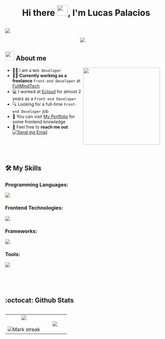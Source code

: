 

<!--h1 without bottom border-->

<div id="user-content-toc">
  <ul align="center">
    <summary><h1 style="display: inline-block">Hi there <img src="https://media.giphy.com/media/hvRJCLFzcasrR4ia7z/giphy.gif" width="35">, I'm Lucas Palacios</h1></summary>
  </ul>
</div>

<!--horizontal divider(gradiant)-->
<img src="https://user-images.githubusercontent.com/73097560/115834477-dbab4500-a447-11eb-908a-139a6edaec5c.gif">

<p align="center">
  <a href="https://github.com/DenverCoder1/readme-typing-svg"><img src="https://readme-typing-svg.herokuapp.com?font=Time+New+Roman&color=%2336BCF7&size=25&center=true&vCenter=true&width=600&height=100&lines=Welcome+to+my+Github;Frontend+Developer"></a>
</p> 

<!--About Me-->

## <picture><img src = "https://github.com/7oSkaaa/7oSkaaa/blob/main/Images/about_me.gif?raw=true" width = 30px></picture> About me

<picture> <img align="right" src="https://github.com/7oSkaaa/7oSkaaa/blob/main/Images/Right_Side.gif?raw=true" width = 250px></picture>

- 👨‍💻 I am a `Web Developer`
- :technologist: **Currently working as a freelance** `Front-end Developer` at [FullMindTech](https://fullmindtech.com.ar/)
- :computer: I worked at [Ecloud](https://www.ecloud.agency/) for almost 2 years as a `Front-end Developer`
- :mag: Looking for a full-time `Front-end Developer` job
- :file_folder: You can visit [My Portfolio](https://lucasfpalacios.vercel.app/) for some frontend knowledge
- :email: Feel free to **reach me out** [![Send me Email](https://img.shields.io/static/v1?label=email&amp;message=LucasPalacios&amp;color=1041c2&amp;style=flat-square)](mailto:lucasfpalacios@gmail.com)

<br>
<br>
<br>
<h2> 🛠️ My Skills</h2>
<!--tech stack icons-->
</p>
<h3> Programming Languages: </h3>
<!--programing languages icons-->
<p align="left">
  <a href="https://skillicons.dev">
    <img src="https://skillicons.dev/icons?i=js,ts,py&perline=12" />
  </a>
</p>

<h3> Frontend Technologies: </h3>
<!--frontend stack icons-->
<p align="left">
  <a href="https://skillicons.dev">
    <img src="https://skillicons.dev/icons?i=html,css,sass&perline=12" />
  </a>
</p>
<h3> Frameworks: </h3>
<!--frameworks stack icons-->
<p align="left">
  <a href="https://skillicons.dev">
    <img src="https://skillicons.dev/icons?i=vue,nuxt,react,next,astro,materialui,bootstrap,tailwind&perline=12" />
  </a>
</p>

<h3> Tools: </h3>
<!--tools icons-->
<p align="left">
  <a href="https://skillicons.dev">
    <img src="https://skillicons.dev/icons?i=git,github,gitlab,docker,postman,vscode,apple,windows,figma&perline=12" />
  </a>
</p>

<br>
<br>
<br>

<h2> :octocat: Github Stats</h2>
<!--- stats -->
<p align="center">
  <!--- stats (start) -->
<table align="left">
<tr border="none">
<td width="60%" align="center">
<img  align="center"  src="https://github-readme-stats.vercel.app/api?username=lucasfpalacios&theme=dark&show_icons=true&count_private=true" />
  <br></br>
  <img  title="🔥 Get streak stats for your profile at git.io/streak-stats" alt="Mark streak" src="https://github-readme-streak-stats.herokuapp.com/?user=lucasfpalacios&theme=dark&hide_border=false" /> 
</td>

<td width="40%" align="center">

  <img  align="center"  src="https://github-readme-stats.anuraghazra1.vercel.app/api/top-langs/?username=lucasfpalacios&theme=dark&hide_border=false&no-bg=true&no-frame=true&langs_count=10"/>

  </td>
</tr>
</table>
